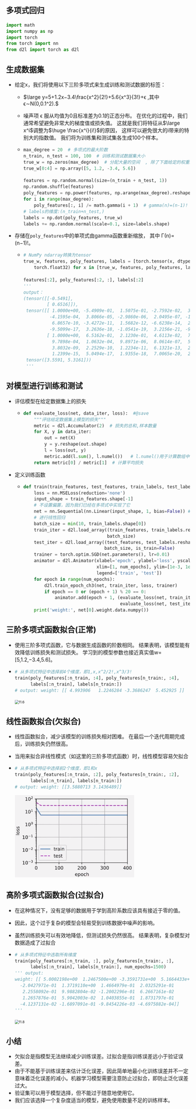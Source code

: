 ## 多项式回归

```python
import math
import numpy as np
import torch
from torch import nn
from d2l import torch as d2l
```

## 生成数据集

- 给定x，我们将使用以下三阶多项式来生成训练和测试数据的标签：

  - $\large y=5+1.2x−3.4\frac{x^2}{2!}+5.6{x^3}{3!}+ϵ ,其中 ϵ∼N(0,0.1^2).$

  - 噪声项 ϵ 服从均值为0且标准差为0.1的正态分布。 在优化的过程中，我们通常希望避免非常大的梯度值或损失值。 这就是我们将特征从$\large x^i$调整为$\huge \frac{x^i}{i!}$的原因， 这样可以避免很大的i带来的特别大的指数值。 我们将为训练集和测试集各生成100个样本。

  - ```python
    max_degree = 20  # 多项式的最大阶数
    n_train, n_test = 100, 100  # 训练和测试数据集大小
    true_w = np.zeros(max_degree)  # 分配大量的空间  , 除了下面给定的权重。其余均为噪音
    true_w[0:4] = np.array([5, 1.2, -3.4, 5.6])
    
    features = np.random.normal(size=(n_train + n_test, 1))
    np.random.shuffle(features)
    poly_features = np.power(features, np.arange(max_degree).reshape(1, -1))  # np.power用于数组元素求n次方
    for i in range(max_degree):
        poly_features[:, i] /= math.gamma(i + 1)  # gamma(n)=(n-1)!
    # labels的维度:(n_train+n_test,)
    labels = np.dot(poly_features, true_w)
    labels += np.random.normal(scale=0.1, size=labels.shape)
    ```

- 存储在`poly_features`中的单项式由gamma函数重新缩放， 其中 Γ(n)=(n−1)!。

  - ```python
    # NumPy ndarray转换为tensor
    true_w, features, poly_features, labels = [torch.tensor(x, dtype=
        torch.float32) for x in [true_w, features, poly_features, labels]]
    
    features[:2], poly_features[:2, :], labels[:2]
    '''
    output：
    (tensor([[-0.5491],
             [ 0.6516]]),
     tensor([[ 1.0000e+00, -5.4909e-01,  1.5075e-01, -2.7592e-02,  3.7876e-03,
              -4.1595e-04,  3.8066e-05, -2.9860e-06,  2.0495e-07, -1.2504e-08,
               6.8657e-10, -3.4272e-11,  1.5682e-12, -6.6238e-14,  2.5979e-15,
              -9.5099e-17,  3.2636e-18, -1.0541e-19,  3.2156e-21, -9.2931e-23],
             [ 1.0000e+00,  6.5162e-01,  2.1230e-01,  4.6113e-02,  7.5120e-03,
               9.7898e-04,  1.0632e-04,  9.8971e-06,  8.0614e-07,  5.8366e-08,
               3.8032e-09,  2.2529e-10,  1.2234e-11,  6.1321e-13,  2.8541e-14,
               1.2399e-15,  5.0494e-17,  1.9355e-18,  7.0065e-20,  2.4029e-21]]),
     tensor([3.5591, 5.3161]))
     '''
    ```

##  对模型进行训练和测试

- 评估模型在给定数据集上的损失

  - ```python
    def evaluate_loss(net, data_iter, loss):  #@save
        """评估给定数据集上模型的损失"""
        metric = d2l.Accumulator(2)  # 损失的总和,样本数量
        for X, y in data_iter:
            out = net(X)
            y = y.reshape(out.shape)
            l = loss(out, y)
            metric.add(l.sum(), l.numel())   # l.numel()用于计算数组中满足指定条件的元素个数
        return metric[0] / metric[1]  # 计算平均损失
    ```

- 定义训练函数

  - ```python
    def train(train_features, test_features, train_labels, test_labels, num_epochs=400):
        loss = nn.MSELoss(reduction='none')
        input_shape = train_features.shape[-1]
        # 不设置偏置，因为我们已经在多项式中实现了它
        net = nn.Sequential(nn.Linear(input_shape, 1, bias=False)) # 线性网络
        # 进行线性回归
        batch_size = min(10, train_labels.shape[0])
        train_iter = d2l.load_array((train_features, train_labels.reshape(-1,1)),
                                    batch_size)
        test_iter = d2l.load_array((test_features, test_labels.reshape(-1,1)),
                                   batch_size, is_train=False)
        trainer = torch.optim.SGD(net.parameters(), lr=0.01)
        animator = d2l.Animator(xlabel='epoch', ylabel='loss', yscale='log',
                                xlim=[1, num_epochs], ylim=[1e-3, 1e2],
                                legend=['train', 'test'])
        for epoch in range(num_epochs):
            d2l.train_epoch_ch3(net, train_iter, loss, trainer)
            if epoch == 0 or (epoch + 1) % 20 == 0:
                animator.add(epoch + 1, (evaluate_loss(net, train_iter, loss),
                                         evaluate_loss(net, test_iter, loss)))
        print('weight:', net[0].weight.data.numpy())
    ```

## 三阶多项式函数拟合(正常)

- 使用三阶多项式函数，它与数据生成函数的阶数相同。 结果表明，该模型能有效降低训练损失和测试损失。 学习到的模型参数也接近真实值w=[5,1.2,−3.4,5.6]。

- ```python
  # 从多项式特征中选择前4个维度，即1,x,x^2/2!,x^3/3!
  train(poly_features[:n_train, :4], poly_features[n_train:, :4],
        labels[:n_train], labels[n_train:])
  # output: weight: [[ 4.993906   1.2246284 -3.3686247  5.452925 ]]
  ```

   <img src="img/11.6.png" alt="11.6" style="zoom: 67%;" />

## 线性函数拟合(欠拟合)

- 线性函数拟合，减少该模型的训练损失相对困难。 在最后一个迭代周期完成后，训练损失仍然很高。 

- 当用来拟合非线性模式（如这里的三阶多项式函数）时，线性模型容易欠拟合

- ```python
  # 从多项式特征中选择前2个维度，即1和x
  train(poly_features[:n_train, :2], poly_features[n_train:, :2],
        labels[:n_train], labels[n_train:])
  # output: weight: [[3.5880713 3.1436489]]
  ```

   <img src="img/11.7.png" alt="11.7" style="zoom:67%;" />

##  高阶多项式函数拟合(过拟合)

- 在这种情况下，没有足够的数据用于学到高阶系数应该具有接近于零的值。 

- 因此，这个过于复杂的模型会轻易受到训练数据中噪声的影响。 

- 虽然训练损失可以有效地降低，但测试损失仍然很高。 结果表明，复杂模型对数据造成了过拟合

- ```python
  # 从多项式特征中选取所有维度
  train(poly_features[:n_train, :], poly_features[n_train:, :],
        labels[:n_train], labels[n_train:], num_epochs=1500)
  ''' output:
  weight: [[ 5.0002198e+00  1.2467500e+00 -3.3591731e+00  5.1664433e+00
    -2.0427971e-01  1.3719110e+00  1.4664979e-01  2.0325291e-01
     2.2558092e-01  9.9882804e-02 -1.2002296e-01  6.2667161e-02
     1.2657876e-01  5.9042003e-02  1.0403855e-01  1.8731797e-01
    -4.1237131e-02 -1.6897091e-01 -9.8454226e-03 -4.6975882e-04]]
  '''
  ```

   <img src="img/11.8.png" alt="11.8" style="zoom:67%;" />

## 小结

- 欠拟合是指模型无法继续减少训练误差。过拟合是指训练误差远小于验证误差。
- 由于不能基于训练误差来估计泛化误差，因此简单地最小化训练误差并不一定意味着泛化误差的减小。机器学习模型需要注意防止过拟合，即防止泛化误差过大。
- 验证集可以用于模型选择，但不能过于随意地使用它。
- 我们应该选择一个复杂度适当的模型，避免使用数量不足的训练样本。